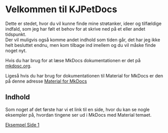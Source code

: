 # Velkommen til KJPetDocs

Dette er stedet, hvor du vil kunne finde mine strøtanker, ideer og tilfældige indfald, som jeg har følt et behov for at skrive ned på et eller  andet tidspunkt.  
Der vil muligvis også komme andet indhold som tiden går, det har jeg ikke helt besluttet endnu, men kom tilbage ind imellem og du vil måske finde noget nyt.

Hvis du har brug for at læse MkDocs dokumentationen er det på [mkdosc.org](https://www.mkdocs.org).

Ligeså hvis du har brug for dokumentationen til Material for MkDocs er den på denne adresse [Material for MkDocs](https://squidfunk.github.io/mkdocs-material/)

## Indhold

Som noget af det første har vi et link til en side, hvor du kan se nogle eksempler på, hvordan tingene ser ud i MkDocs med Material temaet.

[Eksempel Side 1](page1.md)
